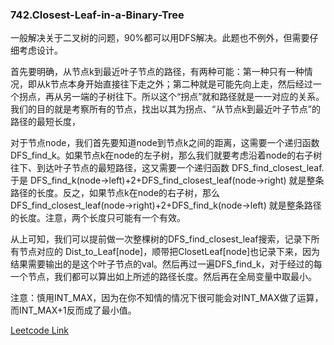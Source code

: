 ### 742.Closest-Leaf-in-a-Binary-Tree

一般解决关于二叉树的问题，90%都可以用DFS解决。此题也不例外，但需要仔细考虑设计。

首先要明确，从节点k到最近叶子节点的路径，有两种可能：第一种只有一种情况，即从k节点本身开始直接往下走之外；第二种就是可能先向上走，然后经过一个拐点，再从另一端的子树往下。所以这个“拐点”就和路径就是一一对应的关系。我们的目的就是考察所有的节点，找出以其为拐点、“从节点k到最近叶子节点”的路径的最短长度，

对于节点node，我们首先要知道node到节点k之间的距离，这需要一个递归函数 DFS_find_k。如果节点k在node的左子树，那么我们就要考虑沿着node的右子树往下、到达叶子节点的最短路径，这又需要一个递归函数 DFS_find_closest_leaf. 于是 DFS_find_k(node->left)+2+DFS_find_closest_leaf(node->right) 就是整条路径的长度。反之，如果节点k在node的右子树，那么 DFS_find_closest_leaf(node->right)+2+DFS_find_k(node->left) 就是整条路径的长度。注意，两个长度只可能有一个有效。

从上可知，我们可以提前做一次整棵树的DFS_find_closest_leaf搜索，记录下所有节点对应的 Dist_to_Leaf[node]，顺带把ClosetLeaf[node]也记录下来，因为结果需要输出的是这个叶子节点的val。然后再过一遍DFS_find_k，对于经过的每一个节点，我们都可以算出如上所述的路径长度。然后再在全局变量中取最小。

注意：慎用INT_MAX，因为在你不知情的情况下很可能会对INT_MAX做了运算，而INT_MAX+1反而成了最小值。


[Leetcode Link](https://leetcode.com/problems/closest-leaf-in-a-binary-tree)